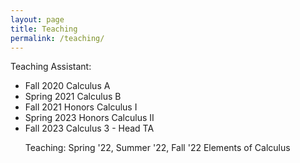 ```yaml
---
layout: page
title: Teaching
permalink: /teaching/
---
```


Teaching Assistant:
<ul>
  <li>Fall 2020 Calculus A
  <li>Spring 2021 Calculus B
  <li>Fall 2021 Honors Calculus I
  <li>Spring 2023 Honors Calculus II
  <li>Fall 2023 Calculus 3 - Head TA


Teaching:
Spring '22, Summer '22, Fall '22 Elements of Calculus
